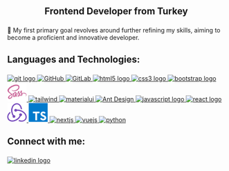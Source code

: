 ###

<h2 align="center">Frontend Developer from Turkey</h2>

###
🎯 My first primary goal revolves around further refining my skills, aiming to become a proficient and innovative developer.</p>

###

<h2 align="left">Languages and Technologies:</h2>

###

<div align="left">
  <a href="https://git-scm.com" target="blank" title="Git">
    <img src="https://cdn.jsdelivr.net/gh/devicons/devicon/icons/git/git-original.svg" height="45" alt="git logo" />
  </a>

  <!-- GitHub -->
  <a href="https://github.com/your-username" target="_blank" rel="noreferrer" title="GitHub">
    <img src="https://github.githubassets.com/images/modules/logos_page/GitHub-Mark.png" alt="GitHub" height="45" />
  </a>

  <!-- GitLab -->
  <a href="https://gitlab.com/your-username" target="_blank" rel="noreferrer" title="GitLab">
    <img src="https://cdn.jsdelivr.net/gh/devicons/devicon/icons/gitlab/gitlab-original.svg" alt="GitLab" height="45" />
  </a>

  <a href="https://www.w3schools.com/html/html_intro.asp" target="blank" title="HTML5">
    <img src="https://cdn.jsdelivr.net/gh/devicons/devicon/icons/html5/html5-original.svg" height="45" alt="html5 logo" />
  </a>

  <a href="https://www.w3schools.com/css/css_intro.asp" target="blank" title="CSS3">
    <img src="https://cdn.jsdelivr.net/gh/devicons/devicon/icons/css3/css3-original.svg" height="45" alt="css3 logo" />
  </a>

  <a href="https://getbootstrap.com" target="blank" title="Bootstrap">
    <img src="https://cdn.jsdelivr.net/gh/devicons/devicon/icons/bootstrap/bootstrap-original.svg" height="45" alt="bootstrap logo" />
  </a>

  <a href="https://sass-lang.com" target="_blank" rel="noreferrer" title="Sass">
    <img src="https://raw.githubusercontent.com/devicons/devicon/master/icons/sass/sass-original.svg" alt="sass" height="45" />
  </a>

  <a href="https://tailwindcss.com/" target="_blank" rel="noreferrer" title="Tailwind CSS">
    <img src="https://www.vectorlogo.zone/logos/tailwindcss/tailwindcss-icon.svg" alt="tailwind" height="45" />
  </a>

  <a href="https://mui.com/material-ui/getting-started/" target="_blank" rel="noreferrer" title="Material UI">
    <img src="https://mui.com/static/logo.png" alt="materialui" height="45" />
  </a>

  <a href="https://ant.design/" target="_blank" rel="noreferrer" title="Ant Design">
    <img src="https://cdn.jsdelivr.net/gh/devicons/devicon/icons/antdesign/antdesign-original.svg" alt="Ant Design" height="45" />
  </a>

  <a href="https://developer.mozilla.org/en-US/docs/Web/JavaScript" target="blank" title="JavaScript">
    <img src="https://cdn.jsdelivr.net/gh/devicons/devicon/icons/javascript/javascript-original.svg" height="45" alt="javascript logo" />
  </a>

  <a href="https://react.dev" target="blank" title="React">
    <img src="https://cdn.jsdelivr.net/gh/devicons/devicon/icons/react/react-original.svg" height="45" alt="react logo" />
  </a>

  <a href="https://redux-toolkit.js.org" target="blank" rel="noreferrer" title="Redux">
    <img src="https://raw.githubusercontent.com/devicons/devicon/master/icons/redux/redux-original.svg" alt="redux" height="45" />
  </a>

  <a href="https://www.typescriptlang.org/" target="_blank" rel="noreferrer" title="TypeScript">
    <img src="https://raw.githubusercontent.com/devicons/devicon/master/icons/typescript/typescript-original.svg" alt="typescript" height="45" />
  </a>

  <a href="https://nextjs.org/" target="_blank" rel="noreferrer" title="Next.js">
    <img src="https://assets.vercel.com/image/upload/v1662130559/nextjs/Icon_dark_background.png" alt="nextjs" height="45" />
  </a>

  <a href="https://vuejs.org/" target="_blank" rel="noreferrer" title="Vue.js">
    <img src="https://cdn.jsdelivr.net/gh/devicons/devicon/icons/vuejs/vuejs-original.svg" alt="vuejs" height="45" />
  </a>

  <a href="https://www.python.org/" target="_blank" rel="noreferrer" title="Python">
    <img src="https://cdn.jsdelivr.net/gh/devicons/devicon/icons/python/python-original.svg" alt="python" height="45" />
  </a>
</div>



###

<h2 align="left">Connect with me:</h2>

###

<div align="left">
  <a href="https://www.linkedin.com/in/kübra-emektar-184103267/" target="blank">
    <img src="https://raw.githubusercontent.com/maurodesouza/profile-readme-generator/master/src/assets/icons/social/linkedin/default.svg" height="40" alt="linkedin logo" />
  </a>
</div>
